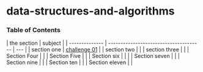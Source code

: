 # data-structures-and-algorithms

### Table of Contents

| the section    | subject                                |
| -------------- | -------------------------------------- | --- |
| section one    | [challenge 01](challenge-01/README.md) |
| section two    | []()                                   |
| section three  | []()                                   |
| Section Four   | []()                                   |
| Section Five   | []()                                   |
| Section six    | []()                                   |     |
| Section seven  | []()                                   |
| Section nine   | []()                                   |
| Section ten    | []()                                   |
| Section eleven | []()                                   |
